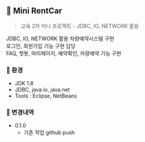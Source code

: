 ## 📁 Mini RentCar
> 교육 2차 미니 프로젝트 - JDBC, IO, NETWORK 활용

JDBC, IO, NETWORK 활용 차량예약시스템 구현  
로그인, 회원가입 기능 구현 담당  
FAQ, 챗봇, 마이페이지, 예약확인, 차량예약 기능 구현  


### 📑 환경
- JDK 1.8
- JDBC, java.io, java.net
- Tools : Eclipse, NetBeans  


### 📑 변경내역
- 0.1.0
  - 기존 작업 github push
